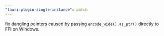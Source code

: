 ```yaml
---
"tauri-plugin-single-instance": patch
---
```


fix dangling pointers caused by passing `encode_wide().as_ptr()` directly to FFI on Windows.